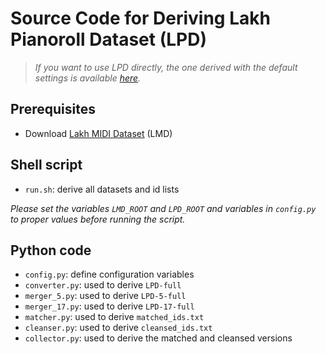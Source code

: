 # Source Code for Deriving Lakh Pianoroll Dataset (LPD)

> *If you want to use LPD directly, the one derived with the default settings is
available [here](https://salu133445.github.io/lakh-pianoroll-dataset/dataset).*

## Prerequisites

- Download [Lakh MIDI Dataset](http://colinraffel.com/projects/lmd/) (LMD)

## Shell script

- `run.sh`: derive all datasets and id lists

*Please set the variables `LMD_ROOT` and `LPD_ROOT` and variables in*
*`config.py` to proper values before running the script.*

## Python code

- `config.py`: define configuration variables
- `converter.py`: used to derive `LPD-full`
- `merger_5.py`: used to derive `LPD-5-full`
- `merger_17.py`: used to derive `LPD-17-full`
- `matcher.py`: used to derive `matched_ids.txt`
- `cleanser.py`: used to derive `cleansed_ids.txt`
- `collector.py`: used to derive the matched and cleansed versions
